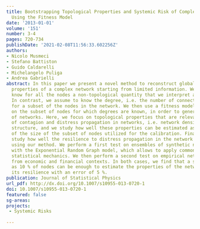 ```yaml
---
title: Bootstrapping Topological Properties and Systemic Risk of Complex Networks
  Using the Fitness Model
date: '2013-01-01'
volume: '151'
number: 3-4
pages: 720-734
publishDate: '2021-02-08T11:56:33.602256Z'
authors:
- Nicolo Musmeci
- Stefano Battiston
- Guido Caldarelli
- Michelangelo Puliga
- Andrea Gabrielli
abstract: In this paper we present a novel method to reconstruct global topological
  properties of a complex network starting from limited information. We assume to
  know for all the nodes a non-topological quantity that we interpret as fitness.
  In contrast, we assume to know the degree, i.e. the number of connections, only
  for a subset of the nodes in the network. We then use a fitness model, calibrated
  on the subset of nodes for which degrees are known, in order to generate ensembles
  of networks. Here, we focus on topological properties that are relevant for processes
  of contagion and distress propagation in networks, i.e. network density and k-core
  structure, and we study how well these properties can be estimated as a function
  of the size of the subset of nodes utilized for the calibration. Finally, we also
  study how well the resilience to distress propagation in the network can be estimated
  using our method. We perform a first test on ensembles of synthetic networks generated
  with the Exponential Random Graph model, which allows to apply common tools from
  statistical mechanics. We then perform a second test on empirical networks taken
  from economic and financial contexts. In both cases, we find that a subset as small
  as 10 % of nodes can be enough to estimate the properties of the network along with
  its resilience with an error of 5 %.
publication: Journal of Statistical Physics
url_pdf: http://dx.doi.org/10.1007/s10955-013-0720-1
doi: 10.1007/s10955-013-0720-1
featured: false
sg-areas:
projects: 
 - Systemic Risks
 
---
```


